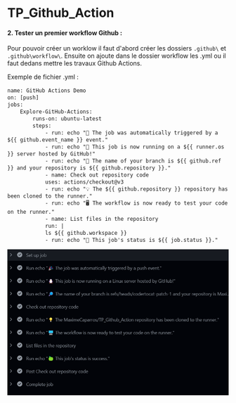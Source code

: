 # TP_Github_Action


#### 2. Tester un premier workflow Github :

Pour pouvoir créer un worklow il faut d'abord créer les dossiers ` .github\ ` et ` .github\workflow\ `.
Ensuite on ajoute dans le dossier workflow les .yml ou il faut dedans mettre les travaux Github Actions.

Exemple de fichier .yml :

```
name: GitHub Actions Demo
on: [push]
jobs:
    Explore-GitHub-Actions:
        runs-on: ubuntu-latest
        steps:
            - run: echo "🎉 The job was automatically triggered by a ${{ github.event_name }} event."
            - run: echo "🐧 This job is now running on a ${{ runner.os }} server hosted by GitHub!"
            - run: echo "🔎 The name of your branch is ${{ github.ref }} and your repository is ${{ github.repository }}."
            - name: Check out repository code
            uses: actions/checkout@v3
            - run: echo "💡 The ${{ github.repository }} repository has been cloned to the runner."
            - run: echo "🖥️ The workflow is now ready to test your code on the runner."
            - name: List files in the repository
            run: |
            ls ${{ github.workspace }}
            - run: echo "🍏 This job's status is ${{ job.status }}."

```
![img.png](img.png)